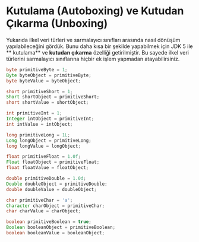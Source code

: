 # Kutulama (Autoboxing) ve Kutudan Çıkarma (Unboxing)

Yukarıda ilkel veri türleri ve sarmalayıcı sınıfları arasında nasıl dönüşüm yapılabileceğini gördük. Bunu daha kısa bir şekilde yapabilmek için JDK 5 ile **
kutulama** ve **kutudan çıkarma** özelliği getirilmiştir. Bu sayede ilkel veri türlerini sarmalayıcı sınıflarına hiçbir ek işlem yapmadan atayabilirsiniz.

```java
byte primitiveByte = 1;
Byte byteObject = primitiveByte;
byte byteValue = byteObject;

short primitiveShort = 1;
Short shortObject = primitiveShort;
short shortValue = shortObject;

int primitiveInt = 1;
Integer intObject = primitiveInt;
int intValue = intObject;

long primitiveLong = 1L;
Long longObject = primitiveLong;
long longValue = longObject;

float primitiveFloat = 1.0f;
Float floatObject = primitiveFloat;
float floatValue = floatObject;

double primitiveDouble = 1.0d;
Double doubleObject = primitiveDouble;
double doubleValue = doubleObject;

char primitiveChar = 'a';
Character charObject = primitiveChar;
char charValue = charObject;

boolean primitiveBoolean = true;
Boolean booleanObject = primitiveBoolean;
boolean booleanValue = booleanObject;
```

